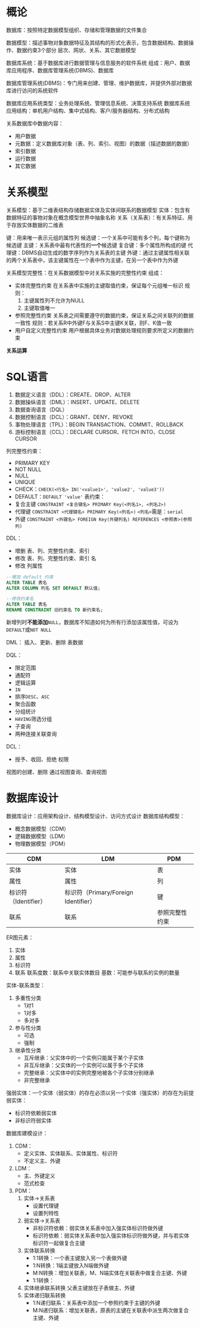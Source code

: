 # 概论
数据库：按照特定数据模型组织、存储和管理数据的文件集合

数据模型：描述事物对象数据特征及其结构的形式化表示，包含数据结构、数据操作、数据约束3个部分
层次、网状、关系、其它数据模型

数据库系统：基于数据库进行数据管理与信息服务的软件系统
组成：用户、数据库应用程序、数据库管理系统(DBMS)、数据库

数据库管理系统(DBMS)：专门用来创建、管理、维护数据库，并提供外部对数据库进行访问的系统软件

数据库应用系统类型：业务处理系统、管理信息系统、决策支持系统
数据库系统应用结构：单机用户结构、集中式结构、客户/服务器结构、分布式结构

关系数据库中数据内容：
- 用户数据
- 元数据：定义数据库对象（表、列、索引、视图）的数据（描述数据的数据）
- 索引数据
- 运行数据
- 其它数据

# 关系模型
关系模型：基于二维表结构存储数据实体及实体间联系的数据模型
实体：包含有数据特征的事物对象在概念模型世界中抽象名称
关系（关系表）：有关系特征、用于存放实体数据的二维表

键：用来唯一表示元组的属性列
候选键：一个关系中可能有多个列，每个键称为候选键
主键：关系表中最有代表性的**一个**候选键
复合键：多个属性所构成的键
代理键：DBMS自动生成的数字序列作为关系表的主键
外键：通过主键属性相关联的两个关系表中，该主键属性在一个表中作为主键，在另一个表中作为外键

关系模型完整性：在关系数据模型中对关系实施的完整性约束
组成：
- 实体完整性约束
	在关系表中实施的主键取值约束，保证每个元组唯一标识
	规则：
	1. 主键属性列不允许为NULL
	2. 主键取值唯一
- 参照完整性约束
	关系表之间需要遵守的数据约束，保证关系之间关联列的数据一致性
	规则：若关系R中外键F与关系S中主键K关联，则F、K值一致
- 用户自定义完整性约束
	用户根据具体业务对数据处理规则要求所定义的数据约束

**关系运算**
# SQL语言
1. 数据定义语言（DDL）：CREATE、DROP、ALTER
2. 数据操纵语言（DML）：INSERT、UPDATE、DELETE
3. 数据查询语言（DQL）
4. 数据控制语言（DCL）：GRANT、DENY、REVOKE
5. 事物处理语言（TPL）：BEGIN TRANSACTION、COMMIT、ROLLBACK
6. 游标控制语言（CCL）：DECLARE CURSOR、FETCH INTO、CLOSE CURSOR

列完整性约束：
- PRIMARY KEY
- NOT NULL
- NULL
- UNIQUE
- CHECK：`CHECK(<行名> IN('<value1>', 'value2', 'value3'))`
- DEFAULT：`DEFAULT 'value'`
表约束：
- 复合主键
	`CONSTRAINT <复合键名> PRIMARY Key(<列名1>, <列名2>)`
- 代理键
	`CONSTRAINT <代理键名> PRIMARY Key(<列名>)`
	`<列名>`需是：`serial`
- 外键
	`CONSTRAINT <外键名> FOREIGN Key(外键列名) REFERENCES <参照表>(参照列)`

DDL：
- 增删 表、列、完整性约束、索引
- 修改 表、列、完整性约束、索引 名
- 修改 列属性
```sql
--增加 default 约束
ALTER TABLE 表名
ALTER COLUMN 列名 SET DEFAULT 默认值;

--修改约束名
ALTER TABLE 表名
RENAME CONSTRAINT 旧约束名 TO 新约束名;
```
新增列时**不能添加**`NULL`，数据库不知道如何为所有行添加该属性值，可设为`DEFAULT`或`NOT NULL`

DML：
插入、更新、删除 表数据

DQL：
- 限定范围
- 通配符
- 逻辑运算
- `IN`
- 排序`DESC`、`ASC`
- 聚合函数
- 分组统计
- `HAVING`筛选分组
- 子查询
- 两种连接关联查询

DCL：
- 授予、收回、拒绝 权限

视图的创建、删除
通过视图查询、查询视图
# 数据库设计
数据库设计：应用架构设计、结构模型设计、访问方式设计
数据库结构模型：
- 概念数据模型（CDM）
- 逻辑数据模型（LDM）
- 物理数据模型（PDM）

| CDM             | LDM                             | PDM     |
| --------------- | ------------------------------- | ------- |
| 实体              | 实体                              | 表       |
| 属性              | 属性                              | 列       |
| 标识符（Identifier） | 标识符（Primary/Foreign Identifier） | 键       |
| 联系              | 联系                              | 参照完整性约束 |
ER图元素：
1. 实体
2. 属性
3. 标识符
4. 联系
	联系度数：联系中关联实体数目
	基数：可能参与联系的实例的数量

实体-联系类型：
1. 多重性分类
	- 1对1
	- 1对多
	- 多对多
2. 参与性分类
	- 可选
	- 强制
3. 继承性分类
	- 互斥继承：父实体中的一个实例只能属于某个子实体
	- 非互斥继承：父实体的一个实例可以属于多个子实体
	- 完整继承：父实体中的实例完整地被各个子实体分别继承
	- 非完整继承

强弱实体：一个实体（弱实体）的存在必须以另一个实体（强实体）的存在为前提
弱实体：
- 标识符依赖弱实体
- 非标识符弱实体

数据库建模设计：
1. CDM：
	- 定义实体、实体联系、实体属性、标识符
	- 不定义主、外键
2. LDM：
	- 主、外键定义
	- 范式检查
3. PDM：
	1. 实体→关系表
		- 设置代理键
		- 设置列特性
	2. 弱实体→关系表
		- 非标识符依赖：弱实体关系表中加入强实体标识符做外键
		- 标识符依赖：弱实体关系表中加入强实体标识符做外键，并与若实体标识符一起做复合主键
	3. 实体联系转换
		- 1:1转换：一个表主键放入另一个表做外键
		- 1:N转换：1端主键放入N端做外键
		- M:N转换：增加关联表，M、N端实体在关联表中做复合主键、外键
		- 1:1转换：
	4. 实体继承联系转换
		父表主键放在子表做主、外键
	5. 实体递归联系转换
		- 1:N递归联系：关系表中添加一个参照约束于主键的外键
		- M:N递归联系：增加关联表，原表的主键在关联表中派生两次做复合主键、外键